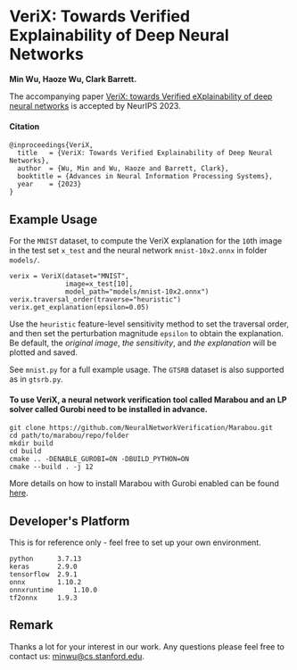 # VeriX: Towards Verified Explainability of Deep Neural Networks

**Min Wu, Haoze Wu, Clark Barrett.**

The accompanying paper [VeriX: towards Verified eXplainability of deep neural networks](https://openreview.net/pdf?id=E2TJI6CKm0) is accepted by NeurIPS 2023.

#### Citation
```
@inproceedings{VeriX,
  title   = {VeriX: Towards Verified Explainability of Deep Neural Networks},
  author  = {Wu, Min and Wu, Haoze and Barrett, Clark},
  booktitle = {Advances in Neural Information Processing Systems},
  year    = {2023}
}
```

## Example Usage

For the `MNIST` dataset, to compute the VeriX explanation for the `10`th image in the test set `x_test` and the neural network `mnist-10x2.onnx` in folder `models/`.

```
verix = VeriX(dataset="MNIST",
              image=x_test[10],
              model_path="models/mnist-10x2.onnx")
verix.traversal_order(traverse="heuristic")
verix.get_explanation(epsilon=0.05)
```
Use the `heuristic` feature-level sensitivity method to set the traversal order, and then set the perturbation magnitude `epsilon` to obtain the explanation. Be default, the *original image*, *the sensitivity*, and *the explanation* will be plotted and saved.

See `mnist.py` for a full example usage. The `GTSRB` dataset is also supported as in `gtsrb.py`. 


#### To use VeriX, a neural network verification tool called Marabou and an LP solver called Gurobi need to be installed in advance.
```
git clone https://github.com/NeuralNetworkVerification/Marabou.git
cd path/to/marabou/repo/folder
mkdir build 
cd build
cmake .. -DENABLE_GUROBI=ON -DBUILD_PYTHON=ON
cmake --build . -j 12
```
More details on how to install Marabou with Gurobi enabled can be found [here](https://github.com/NeuralNetworkVerification/Marabou).

## Developer's Platform

This is for reference only - feel free to set up your own environment.
 
```
python 		3.7.13
keras		2.9.0
tensorflow 	2.9.1
onnx 		1.10.2
onnxruntime 	1.10.0
tf2onnx 	1.9.3
```

## Remark

Thanks a lot for your interest in our work. Any questions please feel free to contact us: minwu@cs.stanford.edu.


